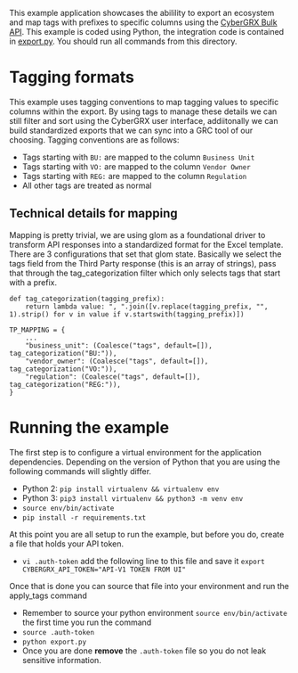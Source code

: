This example application showcases the abilility to export an ecosystem and map tags with prefixes to specific columns using the [CyberGRX Bulk API](https://api.cybergrx.com/bulk-v1/swagger/).  This example is coded using Python, the integration code is contained in [export.py](./export.py).  You should run all commands from this directory.

# Tagging formats
This example uses tagging conventions to map tagging values to specific columns within the export.  By using tags to manage these details we can still filter and sort using the CyberGRX user interface, addiitonally we can build standardized exports that we can sync into a GRC tool of our choosing.  Tagging conventions are as follows:
- Tags starting with `BU:` are mapped to the column `Business Unit`
- Tags starting with `VO:` are mapped to the column `Vendor Owner`
- Tags starting with `REG:` are mapped to the column `Regulation`
- All other tags are treated as normal

## Technical details for mapping
Mapping is pretty trivial, we are using glom as a foundational driver to transform API responses into a standardized format for the Excel template.  There are 3 configurations that set that glom state.  Basically we select the tags field from the Third Party response (this is an array of strings), pass that through the tag_categorization filter which only selects tags that start with a prefix.

```
def tag_categorization(tagging_prefix):
    return lambda value: ", ".join([v.replace(tagging_prefix, "", 1).strip() for v in value if v.startswith(tagging_prefix)])

TP_MAPPING = {
    ...
    "business_unit": (Coalesce("tags", default=[]), tag_categorization("BU:")),
    "vendor_owner": (Coalesce("tags", default=[]), tag_categorization("VO:")),
    "regulation": (Coalesce("tags", default=[]), tag_categorization("REG:")),
}
```

# Running the example
The first step is to configure a virtual environment for the application dependencies.  Depending on the version of Python that you are using the following commands will slightly differ.
- Python 2: `pip install virtualenv && virtualenv env`
- Python 3: `pip3 install virtualenv && python3 -m venv env`
- `source env/bin/activate`
- `pip install -r requirements.txt`

At this point you are all setup to run the example, but before you do, create a file that holds your API token. 
- `vi .auth-token` add the following line to this file and save it `export CYBERGRX_API_TOKEN="API-V1 TOKEN FROM UI"`

Once that is done you can source that file into your environment and run the apply_tags command
- Remember to source your python environment `source env/bin/activate` the first time you run the command
- `source .auth-token`
- `python export.py`
- Once you are done **remove** the `.auth-token` file so you do not leak sensitive information.
